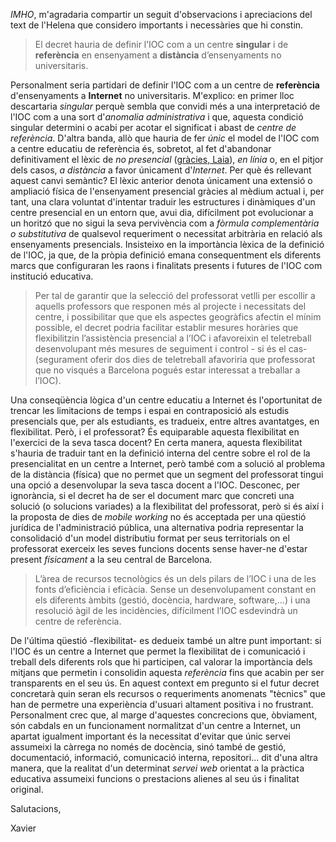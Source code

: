 _IMHO_, m'agradaria compartir un seguit d'observacions i apreciacions del text de l'Helena que considero importants i necessàries que hi constin.

>El decret hauria de definir l’IOC com a un centre __singular__ i de __referència__ en ensenyament a __distància__ d’ensenyaments no universitaris. 

Personalment seria partidari de definir l'IOC com a un centre de __referència__ d'ensenyaments a __Internet__ no universitaris. M'explico: en primer lloc descartaria _singular_ perquè sembla que convidi més a una interpretació de l'IOC com a una sort d'_anomalia administrativa_ i que, aquesta condició singular determini o acabi per acotar el significat i abast de _centre de referència_. D'altra banda, allò que hauria de fer _únic_ el model de l'IOC com a centre educatiu de referència és, sobretot, al fet d'abandonar definitivament el lèxic de _no presencial_ ([gràcies, Laia](https://ioc.xtec.cat/campus/mod/forum/discuss.php?d=1263044#p5210864)), _en línia_ o, en el pitjor dels casos, _a distància_ a favor únicament d'_Internet_. Per què és rellevant aquest canvi semàntic? El lèxic anterior denota únicament una extensió o ampliació física de l'ensenyament presencial gràcies al mèdium actual i, per tant, una clara voluntat d'intentar traduir les estructures i dinàmiques d'un centre presencial en un entorn que, avui dia, difícilment pot evolucionar a un horitzó que no sigui la seva pervivència com a _fòrmula complementària o substitutiva_ de qualsevol requeriment o necessitat arbitrària en relació als ensenyaments presencials. Insisteixo en la importància lèxica de la definició de l'IOC, ja que, de la pròpia definició emana consequentment els diferents marcs que configuraran les raons i finalitats presents i futures de l'IOC com institució educativa.

>Per tal de garantir que la selecció del professorat vetlli per escollir a aquells professors que responen més al projecte i necessitats del centre, i possibilitar que que els aspectes geogràfics afectin el mínim possible, el decret podria facilitar establir mesures horàries que flexibilitzin l’assistència presencial a l’IOC i afavoreixin el teletreball desenvolupant més mesures de seguiment i control - si és el cas- (segurament oferir dos dies de teletreball afavoriria que professorat que no visqués a Barcelona pogués estar interessat a treballar a l’IOC).

Una conseqüència lògica d'un centre educatiu a Internet és l'oportunitat de trencar les limitacions de temps i espai en contraposició als estudis presencials que, per als estudiants, es tradueix, entre altres avantatges, en flexibilitat. Però, i el professorat? És equiparable aquesta flexibilitat en l'exercici de la seva tasca docent? En certa manera, aquesta flexibilitat s'hauria de traduir tant en la definició interna del centre sobre el rol de la presencialitat en un centre a Internet, però també com a solució al problema de la distància (física) que no permet que un segment del professorat tingui una opció a desenvolupar la seva tasca docent a l'IOC. Desconec, per ignorància, si el decret ha de ser el document marc que concreti una solució (o solucions variades) a la flexibilitat del professorat, però si és així i la proposta de dies de *mobile working* no és acceptada per una qüestió jurídica de l'administració pública, una alternativa podria representar la consolidació d'un model distributiu format per seus territorials on el professorat exerceix les seves funcions docents sense haver-ne d'estar present *físicament* a la seu central de Barcelona.

>L’àrea de recursos tecnològics és un dels pilars de l’IOC i una de les fonts d’eficiència i eficàcia. Sense un desenvolupament constant en els diferents àmbits (gestió, docència, hardware, software,...) i una resolució àgil de les incidències, difícilment l’IOC esdevindrà un centre de referència.

De l'última qüestió -flexibilitat- es dedueix també un altre punt important: si l'IOC és un centre a Internet que permet la flexibilitat de i comunicació i treball dels diferents rols que hi participen, cal valorar la importància dels mitjans que permetin i consolidin aquesta *referència* fins que acabin per ser transparents en el seu ús. En aquest context em pregunto si el futur decret concretarà quin seran els recursos o requeriments anomenats "tècnics" que han de permetre una experiència d'usuari altament positiva i no frustrant. Personalment crec que, al marge d'aquestes concrecions que, òbviament, són cabdals en un funcionament normalitzat d'un centre a Internet, un apartat igualment important és la necessitat d'evitar que únic servei assumeixi la càrrega no només de docència, sinó també de gestió, documentació, informació, comunicació interna, repositori... dit d'una altra manera, que la realitat d'un determinat *servei web* orientat a la pràctica educativa assumeixi funcions o prestacions alienes al seu ús i finalitat original.

Salutacions,

Xavier


